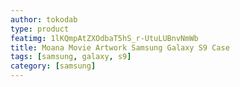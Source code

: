 ```yaml
---
author: tokodab
type: product
featimg: 1lKQmpAtZXOdbaT5hS_r-UtuLUBnvNmWb
title: Moana Movie Artwork Samsung Galaxy S9 Case
tags: [samsung, galaxy, s9]
category: [samsung]
---
```


